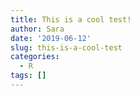 ```yaml
---
title: This is a cool test!
author: Sara
date: '2019-06-12'
slug: this-is-a-cool-test
categories:
  - R
tags: []
---
```

